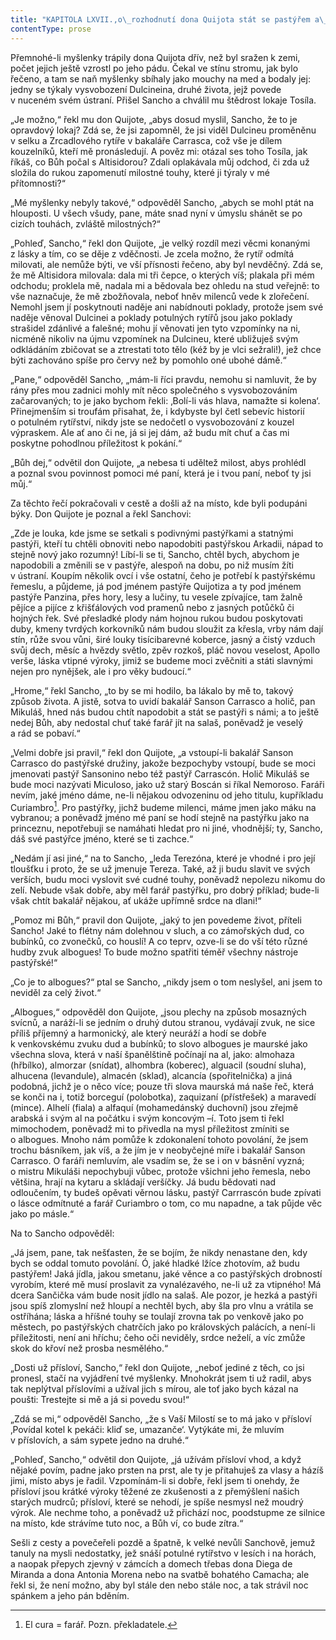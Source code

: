```yaml
---
title: "KAPITOLA LXVII.,o\_rozhodnutí dona Quijota stát se pastýřem a\_vést život venkovský, dokud neuplyne slíbený rok, a\_o\_jiných příhodách opravdu radostných a\_výborných."
contentType: prose
---
```


  

Přemnohé-li myšlenky trápily dona Quijota dřív, než byl sražen k zemi, počet jejich ještě vzrostl po jeho pádu. Čekal ve stínu stromu, jak bylo řečeno, a tam se naň myšlenky sbíhaly jako mouchy na med a bodaly jej: jedny se týkaly vysvobození Dulcineina, druhé života, jejž povede v nuceném svém ústraní. Přišel Sancho a chválil mu štědrost lokaje Tosíla.

„Je možno,“ řekl mu don Quijote, „abys dosud myslil, Sancho, že to je opravdový lokaj? Zdá se, že jsi zapomněl, že jsi viděl Dulcineu proměněnu v selku a Zrcadlového rytíře v bakaláře Carrasca, což vše je dílem kouzelníků, kteří mě pronásledují. A pověz mi: otázal ses toho Tosíla, jak říkáš, co Bůh počal s Altisidorou? Zdali oplakávala můj odchod, či zda už složila do rukou zapomenutí milostné touhy, které ji týraly v mé přítomnosti?“

„Mé myšlenky nebyly takové,“ odpověděl Sancho, „abych se mohl ptát na hlouposti. U všech všudy, pane, máte snad nyní v úmyslu shánět se po cizích touhách, zvláště milostných?“

„Pohleď, Sancho,“ řekl don Quijote, „je velký rozdíl mezi věcmi konanými z lásky a tím, co se děje z vděčnosti. Je zcela možno, že rytíř odmítá milovati, ale nemůže býti, ve vší přísnosti řečeno, aby byl nevděčný. Zdá se, že mě Altisidora milovala: dala mi tři čepce, o kterých víš; plakala při mém odchodu; proklela mě, nadala mi a bědovala bez ohledu na stud veřejně: to vše naznačuje, že mě zbožňovala, neboť hněv milenců vede k zlořečení. Nemohl jsem jí poskytnouti naděje ani nabídnouti poklady, protože jsem své naděje věnoval Dulcinei a poklady potulných rytířů jsou jako poklady strašidel zdánlivé a falešné; mohu jí věnovati jen tyto vzpomínky na ni, nicméně nikoliv na újmu vzpomínek na Dulcineu, které ubližuješ svým odkládáním zbičovat se a ztrestati toto tělo (kéž by je vlci sežrali!), jež chce býti zachováno spíše pro červy než by pomohlo oné ubohé dámě.“

„Pane,“ odpověděl Sancho, „mám-li říci pravdu, nemohu si namluvit, že by rány přes mou zadnici mohly mít něco společného s vysvobozováním začarovaných; to je jako bychom řekli: ‚Bolí-li vás hlava, namažte si kolena‘. Přinejmenším si troufám přisahat, že, i kdybyste byl četl sebevíc historií o potulném rytířství, nikdy jste se nedočetl o vysvobozování z kouzel výpraskem. Ale ať ano či ne, já si jej dám, až budu mít chuť a čas mi poskytne pohodlnou příležitost k pokání.“

„Bůh dej,“ odvětil don Quijote, „a nebesa ti uděltež milost, abys prohlédl a poznal svou povinnost pomoci mé paní, která je i tvou paní, neboť ty jsi můj.“

Za těchto řečí pokračovali v cestě a došli až na místo, kde byli podupáni býky. Don Quijote je poznal a řekl Sanchovi:

„Zde je louka, kde jsme se setkali s podivnými pastýřkami a statnými pastýři, kteří tu chtěli obnoviti nebo napodobiti pastýřskou Arkadii, nápad to stejně nový jako rozumný! Líbí-li se ti, Sancho, chtěl bych, abychom je napodobili a změnili se v pastýře, alespoň na dobu, po niž musím žíti v ústraní. Koupím několik ovcí i vše ostatní, čeho je potřebí k pastýřskému řemeslu, a půjdeme, já pod jménem pastýře Quijotiza a ty pod jménem pastýře Panzina, přes hory, lesy a lučiny, tu vesele zpívajíce, tam žalně pějíce a pijíce z křišťálových vod pramenů nebo z jasných potůčků či hojných řek. Své přesladké plody nám hojnou rukou budou poskytovati duby, kmeny tvrdých korkovníků nám budou sloužit za křesla, vrby nám dají stín, růže svou vůni, širé louky tisícibarevné koberce, jasný a čistý vzduch svůj dech, měsíc a hvězdy světlo, zpěv rozkoš, pláč novou veselost, Apollo verše, láska vtipné výroky, jimiž se budeme moci zvěčniti a státi slavnými nejen pro nynějšek, ale i pro věky budoucí.“

„Hrome,“ řekl Sancho, „to by se mi hodilo, ba lákalo by mě to, takový způsob života. A jistě, sotva to uvidí bakalář Sanson Carrasco a holič, pan Mikuláš, hned nás budou chtít napodobit a stát se pastýři s námi; a to ještě nedej Bůh, aby nedostal chuť také farář jít na salaš, poněvadž je veselý a rád se pobaví.“

„Velmi dobře jsi pravil,“ řekl don Quijote, „a vstoupí-li bakalář Sanson Carrasco do pastýřské družiny, jakože bezpochyby vstoupí, bude se moci jmenovati pastýř Sansonino nebo též pastýř Carrascón. Holič Mikuláš se bude moci nazývati Miculoso, jako už starý Boscán si říkal Nemoroso. Faráři nevím, jaké jméno dáme, ne-li nějakou odvozeninu od jeho titulu, kupříkladu Curiambro[^12]. Pro pastýřky, jichž budeme milenci, máme jmen jako máku na vybranou; a poněvadž jméno mé paní se hodí stejně na pastýřku jako na princeznu, nepotřebuji se namáhati hledat pro ni jiné, vhodnější; ty, Sancho, dáš své pastýřce jméno, které se ti zachce.“

„Nedám jí asi jiné,“ na to Sancho, „leda Terezóna, které je vhodné i pro její tloušťku i proto, že se už jmenuje Tereza. Také, až ji budu slavit ve svých verších, budu moci vyslovit své cudné touhy, poněvadž nepolezu nikomu do zelí. Nebude však dobře, aby měl farář pastýřku, pro dobrý příklad; bude-li však chtít bakalář nějakou, ať ukáže upřímně srdce na dlani!“

„Pomoz mi Bůh,“ pravil don Quijote, „jaký to jen povedeme život, příteli Sancho! Jaké to flétny nám dolehnou v sluch, a co zámořských dud, co bubínků, co zvonečků, co houslí! A co teprv, ozve-li se do vší této různé hudby zvuk albogues! To bude možno spatřiti téměř všechny nástroje pastýřské!“

„Co je to albogues?“ ptal se Sancho, „nikdy jsem o tom neslyšel, ani jsem to neviděl za celý život.“

„Albogues,“ odpověděl don Quijote, „jsou plechy na způsob mosazných svícnů, a naráží-li se jedním o druhý dutou stranou, vydávají zvuk, ne sice příliš příjemný a harmonický, ale který neuráží a hodí se dobře k venkovskému zvuku dud a bubínků; to slovo albogues je maurské jako všechna slova, která v naší španělštině počínají na al, jako: almohaza (hřbílko), almorzar (snídat), alhombra (koberec), alguacil (soudní sluha), alhucena (levandule), almacén (sklad), alcancía (spořitelnička) a jiná podobná, jichž je o něco více; pouze tři slova maurská má naše řeč, která se konči na i, totiž borceguí (polobotka), zaquizaní (přístřešek) a maravedí (mince). Alhelí (fiala) a alfaquí (mohamedánský duchovní) jsou zřejmě arabská i svým al na počátku i svým koncovým –í. Toto jsem ti řekl mimochodem, poněvadž mi to přivedla na mysl příležitost zmíniti se o albogues. Mnoho nám pomůže k zdokonalení tohoto povolání, že jsem trochu básníkem, jak víš, a že jím je v neobyčejné míře i bakalář Sanson Carrasco. O faráři nemluvím, ale vsadím se, že se i on v básnění vyzná; o mistru Mikuláši nepochybuji vůbec, protože všichni jeho řemesla, nebo většina, hrají na kytaru a skládají veršíčky. Já budu bědovati nad odloučením, ty budeš opěvati věrnou lásku, pastýř Carrrascón bude zpívati o lásce odmítnuté a farář Curiambro o tom, co mu napadne, a tak půjde věc jako po másle.“

Na to Sancho odpověděl:

„Já jsem, pane, tak nešťasten, že se bojím, že nikdy nenastane den, kdy bych se oddal tomuto povolání. Ó, jaké hladké lžíce zhotovím, až budu pastýřem! Jaká jídla, jakou smetanu, jaké věnce a co pastýřských drobností vyrobím, které mě musí proslavit za vynalézavého, ne-li už za vtipného! Má dcera Sančička vám bude nosit jídlo na salaš. Ale pozor, je hezká a pastýři jsou spíš zlomyslní než hloupí a nechtěl bych, aby šla pro vlnu a vrátila se ostříhána; láska a hříšné touhy se toulají zrovna tak po venkově jako po městech, po pastýřských chatrčích jako po královských palácích, a není-li příležitosti, není ani hříchu; čeho oči neviděly, srdce neželí, a víc zmůže skok do křoví než prosba nesmělého.“

„Dosti už přísloví, Sancho,“ řekl don Quijote, „neboť jediné z těch, co jsi pronesl, stačí na vyjádření tvé myšlenky. Mnohokrát jsem ti už radil, abys tak neplýtval příslovími a užíval jich s mírou, ale toť jako bych kázal na poušti: Trestejte si mě a já si povedu svou!“

„Zdá se mi,“ odpověděl Sancho, „že s Vaší Milostí se to má jako v přísloví ‚Povídal kotel k pekáči: kliď se, umazanče‘. Vytýkáte mi, že mluvím v příslovích, a sám sypete jedno na druhé.“

„Pohleď, Sancho,“ odvětil don Quijote, „já užívám přísloví vhod, a když nějaké povím, padne jako prsten na prst, ale ty je přitahuješ za vlasy a házíš jimi, místo abys je řadil. Vzpomínám-li si dobře, řekl jsem ti onehdy, že přísloví jsou krátké výroky těžené ze zkušenosti a z přemýšlení našich starých mudrců; přísloví, které se nehodí, je spíše nesmysl než moudrý výrok. Ale nechme toho, a poněvadž už přichází noc, poodstupme ze silnice na místo, kde strávíme tuto noc, a Bůh ví, co bude zítra.“

Sešli z cesty a povečeřeli pozdě a špatně, k velké nevůli Sanchově, jemuž tanuly na mysli nedostatky, jež snáší potulné rytířstvo v lesích i na horách, a naopak přepych zjevný v zámcích a domech třebas dona Diega de Miranda a dona Antonia Morena nebo na svatbě bohatého Camacha; ale řekl si, že není možno, aby byl stále den nebo stále noc, a tak strávil noc spánkem a jeho pán bděním.

[^12]: El cura = farář. Pozn. překladatele.
